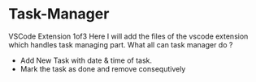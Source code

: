# Task-Manager
VSCode Extension 1of3
Here I will add the files of the vscode extension which handles task managing part.
What all can task manager do ?
- Add New Task with date & time of task.
- Mark the task as done and remove consequtively
